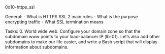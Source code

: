 0x10-https_ssl

General:
    - What is HTTPS SSL 2 main roles
    - What is the purpose encrypting traffic
    - What SSL termination means

Tasks:
    0. World wide web:
      Configure your domain zone so that the subdomain www points to your load-balancer IP (lb-01). Let’s also add other subdomains to make our life easier, and write a Bash script that will display information about subdomains.